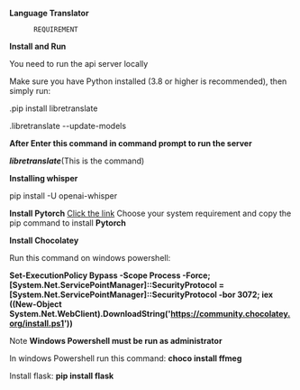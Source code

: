 **Language Translator**

          REQUIREMENT 
 **Install and Run**

You need to run the api server locally

Make sure you have Python installed (3.8 or higher is recommended), then simply run:

.pip install libretranslate

.libretranslate --update-models

**After Enter this command in command prompt to run the server**

***libretranslate***(This is the command)    

**Installing whisper**

pip install -U openai-whisper

**Install Pytorch**
[Click the link](https://pytorch.org/get-started/locally/)
Choose your system requirement and copy the pip command to install **Pytorch**

**Install Chocolatey** 

Run this command on windows powershell: 

**Set-ExecutionPolicy Bypass -Scope Process -Force; [System.Net.ServicePointManager]::SecurityProtocol = [System.Net.ServicePointManager]::SecurityProtocol -bor 3072; iex ((New-Object System.Net.WebClient).DownloadString('https://community.chocolatey.org/install.ps1'))**

Note **Windows Powershell must be run as administrator**

In windows Powershell run this command:
**choco install ffmeg**

Install flask:
**pip install flask**
               